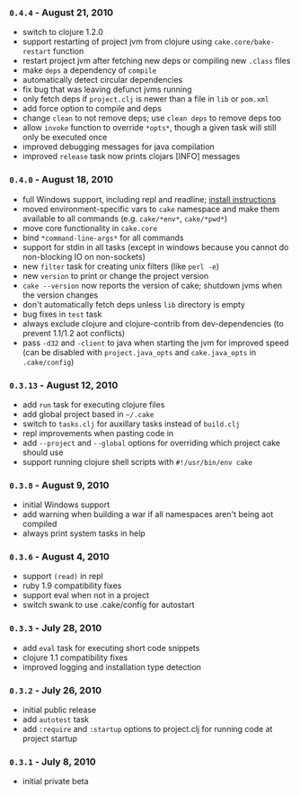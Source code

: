 ### `0.4.4` - August 21, 2010
- switch to clojure 1.2.0
- support restarting of project jvm from clojure using `cake.core/bake-restart` function
- restart project jvm after fetching new deps or compiling new `.class` files
- make `deps` a dependency of `compile`
- automatically detect circular dependencies
- fix bug that was leaving defunct jvms running
- only fetch deps if `project.clj` is newer than a file in `lib` or `pom.xml`
- add force option to compile and deps
- change `clean` to not remove deps; use `clean deps` to remove deps too
- allow `invoke` function to override `*opts*`, though a given task will still only be executed once
- improved debugging messages for java compilation
- improved `release` task now prints clojars [INFO] messages

### `0.4.0` - August 18, 2010
- full Windows support, including repl and readline; [install instructions](http://wiki.github.com/ninjudd/cake/cake-on-windows)
- moved environment-specific vars to `cake` namespace and make them available to all commands (e.g. `cake/*env*`, `cake/*pwd*`)
- move core functionality in `cake.core`
- bind `*command-line-args*` for all commands
- support for stdin in all tasks (except in windows because you cannot do non-blocking IO on non-sockets)
- new `filter` task for creating unix filters (like `perl -e`)
- new `version` to print or change the project version
- `cake --version` now reports the version of cake; shutdown jvms when the version changes
- don't automatically fetch deps unless `lib` directory is empty
- bug fixes in `test` task
- always exclude clojure and clojure-contrib from dev-dependencies (to prevent 1.1/1.2 aot conflicts)
- pass `-d32` and `-client` to java when starting the jvm for improved speed
  (can be disabled with `project.java_opts` and `cake.java_opts` in `.cake/config`)

### `0.3.13` - August 12, 2010
- add `run` task for executing clojure files
- add global project based in `~/.cake`
- switch to `tasks.clj` for auxillary tasks instead of `build.clj`
- repl improvements when pasting code in
- add `--project` and `--global` options for overriding which project cake should use 
- support running clojure shell scripts with `#!/usr/bin/env cake`

### `0.3.8` - August 9, 2010
- initial Windows support
- add warning when building a war if all namespaces aren't being aot compiled
- always print system tasks in help

### `0.3.6` - August 4, 2010
- support `(read)` in repl
- ruby 1.9 compatibility fixes
- support eval when not in a project
- switch swank to use .cake/config for autostart

### `0.3.3` - July 28, 2010
- add `eval` task for executing short code snippets
- clojure 1.1 compatibility fixes
- improved logging and installation type detection

### `0.3.2` - July 26, 2010
- initial public release
- add `autotest` task
- add `:require` and `:startup` options to project.clj for running code at project startup
 
### `0.3.1` - July 8, 2010
- initial private beta
